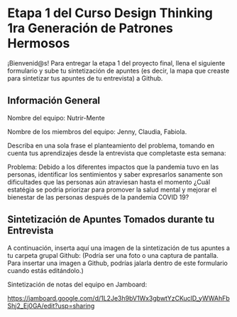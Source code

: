 # Etapa 1 del Curso Design Thinking 1ra Generación de Patrones Hermosos

¡Bienvenid@s!
Para entregar la etapa 1 del proyecto final, llena el siguiente formulario y sube tu sintetización de apuntes (es decir, la mapa que creaste para sintetizar tus apuntes de tu entrevista) a Github.

## Información General

Nombre del equipo: Nutrir-Mente

Nombre de los miembros del equipo: Jenny, Claudia, Fabiola.

Describa en una sola frase el planteamiento del problema, tomando en cuenta tus aprendizajes desde la entrevista que completaste esta semana:

Problema: Debido a los diferentes impactos que la pandemia tuvo en las personas, identificar los sentimientos y saber expresarlos sanamente son dificultades que las personas aún atraviesan hasta el momento ¿Cuál estatégia se podria priorizar para promover la salud mental y mejorar el bienestar de las personas después de la pandemia COVID 19? 

## Sintetización de Apuntes Tomados durante tu Entrevista

A continuación, inserta aquí una imagen de la sintetización de tus apuntes a tu carpeta grupal Github: 
(Podría ser una foto o una captura de pantalla. Para insertar una imagen a Github, podrías jalarla dentro de este formulario cuando estás editándolo.)

Sintetización de notas del equipo en Jamboard:

https://jamboard.google.com/d/1L2Je3h9bV1Wx3gbwtYzCKuclD_yWWAhFbShj2_Ej0GA/edit?usp=sharing

